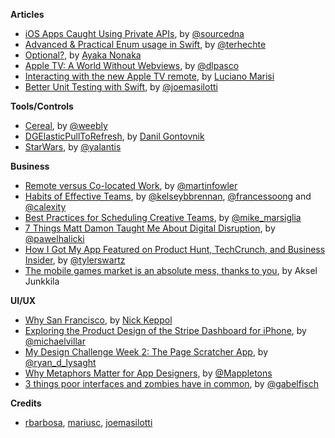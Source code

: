 **Articles**

* [iOS Apps Caught Using Private APIs](https://sourcedna.com/blog/20151018/ios-apps-using-private-apis.html), by [@sourcedna](https://twitter.com/sourcedna)
* [Advanced & Practical Enum usage in Swift](http://appventure.me/2015/10/17/advanced-practical-enum-examples/), by [@terhechte](https://twitter.com/terhechte)
* [Optional?](http://swift.ayaka.me/posts/2015/10/5/optional), by [Ayaka Nonaka](https://twitter.com/ayanonagon)
* [Apple TV: A World Without Webviews](https://medium.com/bpxl-craft/apple-tv-a-world-without-webkit-5c428a64a6dd), by [@dlpasco](https://twitter.com/dlpasco)
* [Interacting with the new Apple TV remote](http://www.marisibrothers.com/2015/10/interacting-with-new-apple-tv-remote.html), by [Luciano Marisi](http://www.twitter.com/lucianomarisi)
* [Better Unit Testing with Swift](http://masilotti.com/better-swift-unit-testing/), by [@joemasilotti](https://twitter.com/joemasilotti)

**Tools/Controls**

* [Cereal](https://github.com/Weebly/Cereal), by [@weebly](https://twitter.com/weebly)
* [DGElasticPullToRefresh](https://github.com/gontovnik/DGElasticPullToRefresh), by [Danil Gontovnik](https://github.com/gontovnik)
* [StarWars](https://yalantis.com/blog/uidynamics-uikit-or-opengl-3-types-of-ios-animations-for-the-star-wars/), by [@yalantis](https://twitter.com/yalantis)

**Business**

* [Remote versus Co-located Work](http://martinfowler.com/articles/remote-or-co-located.html), by [@martinfowler](https://twitter.com/martinfowler)
* [Habits of Effective Teams](http://blog.carbonfive.com/2015/10/20/habits-of-effective-teams/), by [@kelseybbrennan](https://twitter.com/kelseybbrennan), [@francessoong](https://twitter.com/francessoong) and [@calexity](https://twitter.com/calexity)
* [Best Practices for Scheduling Creative Teams](http://spin.atomicobject.com/2015/10/20/scheduling-creative-teams/), by [@mike_marsiglia](https://twitter.com/mike_marsiglia)
* [7 Things Matt Damon Taught Me About Digital Disruption](http://macoscope.com/blog/7-things-matt-damon-taught-me-about-digital-disruption/), by [@pawelhalicki](https://twitter.com/pawelhalicki)
* [How I Got My App Featured on Product Hunt, TechCrunch, and Business Insider](https://medium.com/@ga/when-bar-roulette-went-from-0-to-featured-on-product-hunt-techcrunch-and-business-insider-7f2865a68674#.cpquhwnby), by [@tylerswartz](https://twitter.com/tylerswartz)
* [The mobile games market is an absolute mess, thanks to you](http://www.polygon.com/2015/10/19/9567017/the-mobile-games-market-is-an-absolute-mess-thanks-to-you), by Aksel Junkkila

**UI/UX**

* [Why San Francisco](http://martiancraft.com/blog/2015/10/why-san-francisco/), by [Nick Keppol](https://twitter.com/nkeppol)
* [Exploring the Product Design of the Stripe Dashboard for iPhone](https://medium.com/swlh/exploring-the-product-design-of-the-stripe-dashboard-for-iphone-e54e14f3d87e#.ghx105nze), by [@michaelvillar](https://twitter.com/michaelvillar)
* [My Design Challenge Week 2: The Page Scratcher App](https://medium.com/@ryan_d_lysaght/my-design-challenge-week-2-the-page-scratcher-app-ebf61985d586#.w5yvnsnab), by [@ryan_d_lysaght](https://twitter.com/ryan_d_lysaght)
* [Why Metaphors Matter for App Designers](https://medium.com/strv-design/why-metaphors-matter-for-app-designers-2fb477854f66#.4w8fg8n88), by [@Mappletons](https://twitter.com/Mappletons)
* [3 things poor interfaces and zombies have in common](https://medium.com/@gabelfisch/3-things-poor-interfaces-and-zombies-have-in-common-a0e9c36e5985#.l3mgsd2oo), by [@gabelfisch](https://twitter.com/gabelfisch)


**Credits**

* [rbarbosa](https://github.com/rbarbosa), [mariusc](https://github.com/mariusc), [joemasilotti](https://github.com/joemasilotti)
